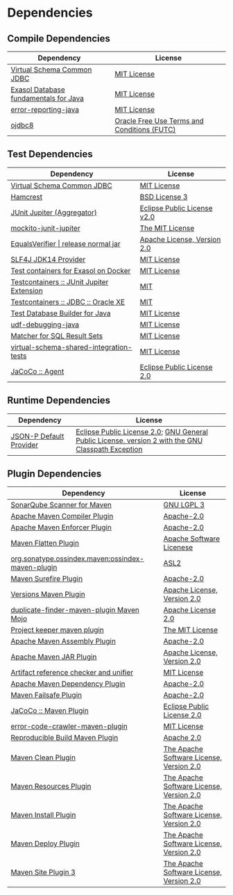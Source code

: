 <!-- @formatter:off -->
# Dependencies

## Compile Dependencies

| Dependency                                 | License                                          |
| ------------------------------------------ | ------------------------------------------------ |
| [Virtual Schema Common JDBC][0]            | [MIT License][1]                                 |
| [Exasol Database fundamentals for Java][2] | [MIT License][3]                                 |
| [error-reporting-java][4]                  | [MIT License][5]                                 |
| [ojdbc8][6]                                | [Oracle Free Use Terms and Conditions (FUTC)][7] |

## Test Dependencies

| Dependency                                      | License                           |
| ----------------------------------------------- | --------------------------------- |
| [Virtual Schema Common JDBC][0]                 | [MIT License][1]                  |
| [Hamcrest][8]                                   | [BSD License 3][9]                |
| [JUnit Jupiter (Aggregator)][10]                | [Eclipse Public License v2.0][11] |
| [mockito-junit-jupiter][12]                     | [The MIT License][13]             |
| [EqualsVerifier \| release normal jar][14]      | [Apache License, Version 2.0][15] |
| [SLF4J JDK14 Provider][16]                      | [MIT License][17]                 |
| [Test containers for Exasol on Docker][18]      | [MIT License][19]                 |
| [Testcontainers :: JUnit Jupiter Extension][20] | [MIT][21]                         |
| [Testcontainers :: JDBC :: Oracle XE][20]       | [MIT][21]                         |
| [Test Database Builder for Java][22]            | [MIT License][23]                 |
| [udf-debugging-java][24]                        | [MIT License][25]                 |
| [Matcher for SQL Result Sets][26]               | [MIT License][27]                 |
| [virtual-schema-shared-integration-tests][28]   | [MIT License][29]                 |
| [JaCoCo :: Agent][30]                           | [Eclipse Public License 2.0][31]  |

## Runtime Dependencies

| Dependency                    | License                                                                                                        |
| ----------------------------- | -------------------------------------------------------------------------------------------------------------- |
| [JSON-P Default Provider][32] | [Eclipse Public License 2.0][33]; [GNU General Public License, version 2 with the GNU Classpath Exception][34] |

## Plugin Dependencies

| Dependency                                              | License                                        |
| ------------------------------------------------------- | ---------------------------------------------- |
| [SonarQube Scanner for Maven][35]                       | [GNU LGPL 3][36]                               |
| [Apache Maven Compiler Plugin][37]                      | [Apache-2.0][15]                               |
| [Apache Maven Enforcer Plugin][38]                      | [Apache-2.0][15]                               |
| [Maven Flatten Plugin][39]                              | [Apache Software Licenese][15]                 |
| [org.sonatype.ossindex.maven:ossindex-maven-plugin][40] | [ASL2][41]                                     |
| [Maven Surefire Plugin][42]                             | [Apache-2.0][15]                               |
| [Versions Maven Plugin][43]                             | [Apache License, Version 2.0][15]              |
| [duplicate-finder-maven-plugin Maven Mojo][44]          | [Apache License 2.0][45]                       |
| [Project keeper maven plugin][46]                       | [The MIT License][47]                          |
| [Apache Maven Assembly Plugin][48]                      | [Apache-2.0][15]                               |
| [Apache Maven JAR Plugin][49]                           | [Apache License, Version 2.0][15]              |
| [Artifact reference checker and unifier][50]            | [MIT License][51]                              |
| [Apache Maven Dependency Plugin][52]                    | [Apache-2.0][15]                               |
| [Maven Failsafe Plugin][53]                             | [Apache-2.0][15]                               |
| [JaCoCo :: Maven Plugin][54]                            | [Eclipse Public License 2.0][31]               |
| [error-code-crawler-maven-plugin][55]                   | [MIT License][56]                              |
| [Reproducible Build Maven Plugin][57]                   | [Apache 2.0][41]                               |
| [Maven Clean Plugin][58]                                | [The Apache Software License, Version 2.0][41] |
| [Maven Resources Plugin][59]                            | [The Apache Software License, Version 2.0][41] |
| [Maven Install Plugin][60]                              | [The Apache Software License, Version 2.0][41] |
| [Maven Deploy Plugin][61]                               | [The Apache Software License, Version 2.0][41] |
| [Maven Site Plugin 3][62]                               | [The Apache Software License, Version 2.0][41] |

[0]: https://github.com/exasol/virtual-schema-common-jdbc/
[1]: https://github.com/exasol/virtual-schema-common-jdbc/blob/main/LICENSE
[2]: https://github.com/exasol/db-fundamentals-java/
[3]: https://github.com/exasol/db-fundamentals-java/blob/main/LICENSE
[4]: https://github.com/exasol/error-reporting-java/
[5]: https://github.com/exasol/error-reporting-java/blob/main/LICENSE
[6]: https://www.oracle.com/database/technologies/maven-central-guide.html
[7]: https://www.oracle.com/downloads/licenses/oracle-free-license.html
[8]: http://hamcrest.org/JavaHamcrest/
[9]: http://opensource.org/licenses/BSD-3-Clause
[10]: https://junit.org/junit5/
[11]: https://www.eclipse.org/legal/epl-v20.html
[12]: https://github.com/mockito/mockito
[13]: https://github.com/mockito/mockito/blob/main/LICENSE
[14]: https://www.jqno.nl/equalsverifier
[15]: https://www.apache.org/licenses/LICENSE-2.0.txt
[16]: http://www.slf4j.org
[17]: http://www.opensource.org/licenses/mit-license.php
[18]: https://github.com/exasol/exasol-testcontainers/
[19]: https://github.com/exasol/exasol-testcontainers/blob/main/LICENSE
[20]: https://java.testcontainers.org
[21]: http://opensource.org/licenses/MIT
[22]: https://github.com/exasol/test-db-builder-java/
[23]: https://github.com/exasol/test-db-builder-java/blob/main/LICENSE
[24]: https://github.com/exasol/udf-debugging-java/
[25]: https://github.com/exasol/udf-debugging-java/blob/main/LICENSE
[26]: https://github.com/exasol/hamcrest-resultset-matcher/
[27]: https://github.com/exasol/hamcrest-resultset-matcher/blob/main/LICENSE
[28]: https://github.com/exasol/virtual-schema-shared-integration-tests/
[29]: https://github.com/exasol/virtual-schema-shared-integration-tests/blob/main/LICENSE
[30]: https://www.eclemma.org/jacoco/index.html
[31]: https://www.eclipse.org/legal/epl-2.0/
[32]: https://github.com/eclipse-ee4j/jsonp
[33]: https://projects.eclipse.org/license/epl-2.0
[34]: https://projects.eclipse.org/license/secondary-gpl-2.0-cp
[35]: http://sonarsource.github.io/sonar-scanner-maven/
[36]: http://www.gnu.org/licenses/lgpl.txt
[37]: https://maven.apache.org/plugins/maven-compiler-plugin/
[38]: https://maven.apache.org/enforcer/maven-enforcer-plugin/
[39]: https://www.mojohaus.org/flatten-maven-plugin/
[40]: https://sonatype.github.io/ossindex-maven/maven-plugin/
[41]: http://www.apache.org/licenses/LICENSE-2.0.txt
[42]: https://maven.apache.org/surefire/maven-surefire-plugin/
[43]: https://www.mojohaus.org/versions/versions-maven-plugin/
[44]: https://basepom.github.io/duplicate-finder-maven-plugin
[45]: http://www.apache.org/licenses/LICENSE-2.0.html
[46]: https://github.com/exasol/project-keeper/
[47]: https://github.com/exasol/project-keeper/blob/main/LICENSE
[48]: https://maven.apache.org/plugins/maven-assembly-plugin/
[49]: https://maven.apache.org/plugins/maven-jar-plugin/
[50]: https://github.com/exasol/artifact-reference-checker-maven-plugin/
[51]: https://github.com/exasol/artifact-reference-checker-maven-plugin/blob/main/LICENSE
[52]: https://maven.apache.org/plugins/maven-dependency-plugin/
[53]: https://maven.apache.org/surefire/maven-failsafe-plugin/
[54]: https://www.jacoco.org/jacoco/trunk/doc/maven.html
[55]: https://github.com/exasol/error-code-crawler-maven-plugin/
[56]: https://github.com/exasol/error-code-crawler-maven-plugin/blob/main/LICENSE
[57]: http://zlika.github.io/reproducible-build-maven-plugin
[58]: http://maven.apache.org/plugins/maven-clean-plugin/
[59]: http://maven.apache.org/plugins/maven-resources-plugin/
[60]: http://maven.apache.org/plugins/maven-install-plugin/
[61]: http://maven.apache.org/plugins/maven-deploy-plugin/
[62]: http://maven.apache.org/plugins/maven-site-plugin/
